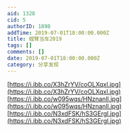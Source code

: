```yaml
---
aid: 1328
cid: 5
authorID: 1898
addTime: 2019-07-01T18:00:00.000Z
title: 螳臂当车2019
tags: []
comments: []
date: 2019-07-01T18:00:00.000Z
category: 分享发现
---
```


[https://i.ibb.co/X3hZrYV/coOLXqxl.jpg](https://i.ibb.co/X3hZrYV/coOLXqxl.jpg) [https://i.ibb.co/w095wqs/HNznanll.jpg](https://i.ibb.co/w095wqs/HNznanll.jpg) [https://i.ibb.co/N3xdFSK/hS3GErgl.jpg](https://i.ibb.co/N3xdFSK/hS3GErgl.jpg)
